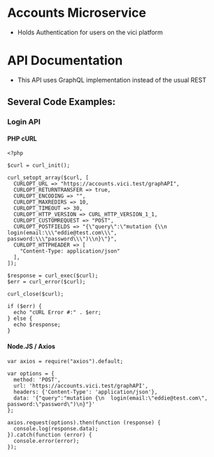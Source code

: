 # Accounts Microservice
 - Holds Authentication for users on the vici platform

# API Documentation
- This API uses GraphQL implementation instead of the usual REST

## Several Code Examples:

### Login API

#### PHP cURL

```
<?php

$curl = curl_init();

curl_setopt_array($curl, [
  CURLOPT_URL => "https://accounts.vici.test/graphAPI",
  CURLOPT_RETURNTRANSFER => true,
  CURLOPT_ENCODING => "",
  CURLOPT_MAXREDIRS => 10,
  CURLOPT_TIMEOUT => 30,
  CURLOPT_HTTP_VERSION => CURL_HTTP_VERSION_1_1,
  CURLOPT_CUSTOMREQUEST => "POST",
  CURLOPT_POSTFIELDS => "{\"query\":\"mutation {\\n  login(email:\\\"eddie@test.com\\\", password:\\\"password\\\")\\n}\"}",
  CURLOPT_HTTPHEADER => [
    "Content-Type: application/json"
  ],
]);

$response = curl_exec($curl);
$err = curl_error($curl);

curl_close($curl);

if ($err) {
  echo "cURL Error #:" . $err;
} else {
  echo $response;
}
```

#### Node.JS / Axios
```
var axios = require("axios").default;

var options = {
  method: 'POST',
  url: 'https://accounts.vici.test/graphAPI',
  headers: {'Content-Type': 'application/json'},
  data: '{"query":"mutation {\n  login(email:\"eddie@test.com\", password:\"password\")\n}"}'
};

axios.request(options).then(function (response) {
  console.log(response.data);
}).catch(function (error) {
  console.error(error);
});
```